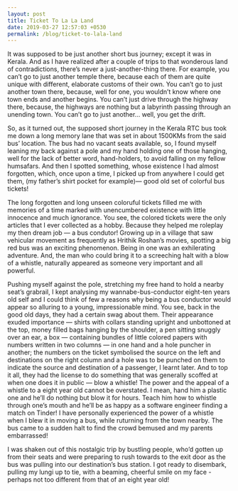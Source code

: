 ```yaml
---
layout: post
title: Ticket To La La Land
date: 2019-03-27 12:57:03 +0530
permalink: /blog/ticket-to-lala-land
---
```


It was supposed to be just another short bus journey; except it was in Kerala. And as I have realized after a couple of trips to that wonderous land of contradictions, there’s never a just-another-thing there. For example, you can’t go to just another temple there, because each of them are quite unique with different, elaborate customs of their own. You can’t go to just another town there, because, well for one, you wouldn’t know where one town ends and another begins. You can’t just drive through the highway there, because, the highways are nothing but a labyrinth passing through an unending town. You can’t go to just another… well, you get the drift.

So, as it turned out, the supposed short journey in the Kerala RTC bus took me down a long memory lane that was set in about 1500KMs from the said bus’ location. The bus had no vacant seats available, so, I found myself leaning my back against a pole and my hand holding one of those hanging, well for the lack of better word, hand-holders, to avoid falling on my fellow humsafars. And then I spotted something, whose existence I had almost forgotten, which, once upon a time, I picked up from anywhere I could get them, (my father’s shirt pocket for example)— good old set of colorful bus tickets!

The long forgotten and long unseen coloruful tickets filled me with memories of a time marked with unencumbered existence with little innocence and much ignorance. You see, the colored tickets were the only articles that I ever collected as a hobby. Because they helped me roleplay my then dream job — a bus condutor! Growing up in a village that saw vehicular movement as frequently as Hrithik Roshan’s movies, spotting a big red bus was an exciting phenomenon. Being in one was an exhilerating adventure. And, the man who could bring it to a screeching halt with a blow of a whistle, naturally appeared as someone very important and all powerful.

Pushing myself against the pole, stretching my free hand to hold a nearby seat’s grabrail, I kept analysing my wannabe-bus-conductor eight-ten years old self and I could think of few a reasons why being a bus conductor would appear so alluring to a young, impressionable mind. You see, back in the good old days, they had a certain swag about them. Their appearance exuded importance — shirts with collars standing upright and unbottoned at the top, money filled bags hanging by the shoulder, a pen sitting snuggly over an ear, a box — containing bundles of little colored papers with numbers written in two columns — in one hand and a hole puncher in another; the numbers on the ticket symbolised the source on the left and destinations on the right column and a hole was to be punched on them to indicate the source and destination of a passenger, I learnt later. And to top it all, they had the license to do something that was generally scoffed at when one does it in public — blow a whistle! The power and the appeal of a whistle to a eight year old cannot be overstated. I mean, hand him a plastic one and he’ll do nothing but blow it for hours. Teach him how to whistle through one’s mouth and he’ll be as happy as a software engineer finding a match on Tinder! I have personally experienced the power of a whistle when I blew it in moving a bus, while ruturning from the town nearby. The bus came to a sudden halt to find the crowd bemused and my parents embarrassed!

I was shaken out of this nostalgic trip by bustling people, who’d gotten up from their seats and were preparing to rush towards to the exit door as the bus was pulling into our destination’s bus station. I got ready to disembark, pulling my lungi up to tie, with a beaming, cheerful smile on my face - perhaps not too different from that of an eight year old!
